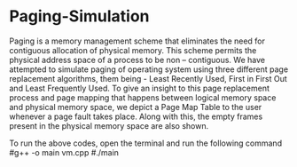 # Paging-Simulation

Paging is a memory management scheme that eliminates the need for contiguous allocation of physical memory. This scheme permits the physical address space of a process to be non – contiguous. We have attempted to simulate paging of operating system using three different page replacement algorithms, them being - Least Recently Used, First in First Out and Least Frequently Used. To give an insight to this page replacement process and page mapping that happens between logical memory space and physical memory space, we depict a Page Map Table to the user whenever a page fault takes place. Along with this, the empty frames present in the physical memory space are also shown.

To run the above codes, open the terminal and run the following command
#g++ -o main vm.cpp 
#./main
